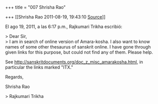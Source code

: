+++
title = "007 Shrisha Rao"

+++
[[Shrisha Rao	2011-08-19, 19:43:10 [Source](https://groups.google.com/g/bvparishat/c/2YocDZdYWGk)]]



El ago 19, 2011, a las 6:17 p.m., Rajkumari Trikha escribió:

\> Dear Sir,  
\> I am in search of online version of Amara-kosha. I also want to know names of some other thesaurus of sanskrit online. I have gone through given links for this purpose, but could not find any of them. Please help.

See <http://sanskritdocuments.org/doc_z_misc_amarakosha.html>, in particular the links marked "ITX."

Regards,

Shrisha Rao

\> Rajkumari Trikha

